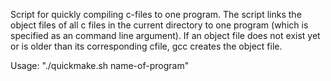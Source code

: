 Script for quickly compiling c-files to one program. The script links the object files of all c files in the current directory to one program (which is specified as an
command line argument). If an object file does not exist yet or is  older than its corresponding cfile, gcc creates the
object file. 

Usage: "./quickmake.sh name-of-program"
